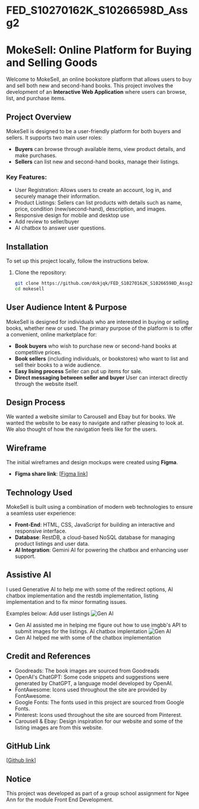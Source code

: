 # FED_S10270162K_S10266598D_Assg2

# MokeSell: Online Platform for Buying and Selling Goods

Welcome to MokeSell, an online bookstore platform that allows users to buy and sell both new and second-hand books. This project involves the development of an **Interactive Web Application** where users can browse, list, and purchase items. 

## Project Overview
MokeSell is designed to be a user-friendly platform for both buyers and sellers. It supports two main user roles:
- **Buyers** can browse through available items, view product details, and make purchases.
- **Sellers** can list new and second-hand books, manage their listings.

### Key Features:
- User Registration: Allows users to create an account, log in, and securely manage their information.
- Product Listings: Sellers can list products with details such as name, price, condition (new/second-hand), description, and images.
- Responsive design for mobile and desktop use
- Add review to seller/buyer
- AI chatbox to answer user questions.

## Installation

To set up this project locally, follow the instructions below.

1. Clone the repository:
   ```bash
   git clone https://github.com/dokjqk/FED_S10270162K_S10266598D_Assg2.git
   cd mokesell

## User Audience Intent & Purpose

MokeSell is designed for individuals who are interested in buying or selling books, whether new or used. The primary purpose of the platform is to offer a convenient, online marketplace for:

- **Book buyers** who wish to purchase new or second-hand books at competitive prices.
- **Book sellers** (including individuals, or bookstores) who want to list and sell their books to a wide audience.
- **Easy lising process** Seller can put up items for sale.
- **Direct messaging between seller and buyer** User can interact directly through the website itself.

## Design Process

We wanted a website similar to Carousell and Ebay but for books. We wanted the website to be easy to navigate and rather pleasing to look at.
We also thought of how the navigation feels like for the users.

## Wireframe

The initial wireframes and design mockups were created using **Figma**.
- **Figma share link**: [[Figma link](https://www.figma.com/design/M4vPMyuS8tFMi6d3eExeUi/Untitled?node-id=0-1&t=TOScV1YFE8sMpeMc-1)]

## Technology Used

MokeSell is built using a combination of modern web technologies to ensure a seamless user experience:

- **Front-End**: HTML, CSS, JavaScript for building an interactive and responsive interface.
- **Database**: RestDB, a cloud-based NoSQL database for managing product listings and user data.
- **AI Integration**: Gemini AI for powering the chatbox and enhancing user support.

## Assistive AI

I used Generative AI to help me with some of the redirect options, AI chatbox implementation and the restdb implementation, listing implementation and to fix minor formating issues.

Examples below:
Add user listings
![Gen AI](https://raw.githubusercontent.com/dokjqk/FED_S10270162K_S10266598D_Assg2/refs/heads/main/images/GenAI.PNG)
- Gen AI assisted me in helping me figure out how to use imgbb's API to submit images for the listings.
AI chatbox implentation
![Gen AI](https://raw.githubusercontent.com/dokjqk/FED_S10270162K_S10266598D_Assg2/refs/heads/main/images/GenAI2.PNG)
- Gen AI helped me with some of the chatbox implementation



## Credit and References
- Goodreads: The book images are sourced from Goodreads
- OpenAI's ChatGPT: Some code snippets and suggestions were generated by ChatGPT, a language model developed by OpenAI.
- FontAwesome: Icons used throughout the site are provided by FontAwesome.
- Google Fonts: The fonts used in this project are sourced from Google Fonts.
- Pinterest: Icons used throughout the site are sourced from Pinterest.
- Carousell & Ebay: Design inspiration for our website and some of the listing images are from this website.

## GitHub Link
[[Github link](https://github.com/dokjqk/FED_S10270162K_S10266598D_Assg2)]

## Notice
This project was developed as part of a group school assignment for Ngee Ann for the module Front End Development.

